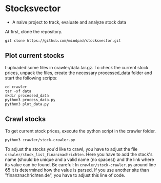 # Stocksvector

- A naive project to track, evaluate and analyze stock data

At first, clone the repository.

```
git clone https://github.com/mindpad/stocksvector.git
```

## Plot current stocks

I uploaded some files in crawler/data.tar.gz. To check the current stock prices, unpack the files, create the necessary processed_data folder and start the following scripts:

```
cd crawler
tar -xf data
mkdir processed_data
python3 process_data.py
python3 plot_data.py
```

## Crawl stocks

To get current stock prices, execute the python script in the crawler folder.

```
python3 crawler/stock-crawler.py
```

To adjust the stocks you'd like to crawl, you have to adjust the file ```crawler/stock_list_finanznachrichten```. Here you have to add the stock's name (should be unique and a valid name (no spaces)) and the link where its value can be found. Be careful: In ```crawler/stock-crawler.py``` around line 65 it is determined how the value is parsed. If you use another site than "finanznachrichten.de", you have to adjust this line of code.
